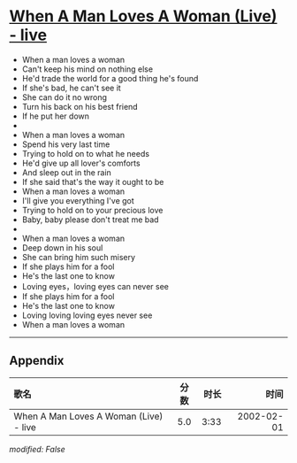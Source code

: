# [When A Man Loves A Woman (Live) - live](https://music.163.com/song?id=67143)

* When a man loves a woman
* Can't keep his mind on nothing else
* He'd trade the world for a good thing he's found
* If she's bad, he can't see it
* She can do it no wrong
* Turn his back on his best friend
* If he put her down
* 
* When a man loves a woman
* Spend his very last time
* Trying to hold on to what he needs
* He'd give up all lover's comforts
* And sleep out in the rain
* If she said that's the way it ought to be
* When a man loves a woman
* I'll give you everything I've got
* Trying to hold on to your precious love
* Baby, baby please don't treat me bad
* 
* When a man loves a woman
* Deep down in his soul
* She can bring him such misery
* If she plays him for a fool
* He's the last one to know
* Loving eyes，loving eyes can never see
* If she plays him for a fool
* He's the last one to know
* Loving loving loving eyes never see
* When a man loves a woman


---

## Appendix

|歌名|分数|时长|时间|
|:---|:---:|---:|---:|
|When A Man Loves A Woman (Live) - live|5.0|3:33|2002-02-01

*modified: False*